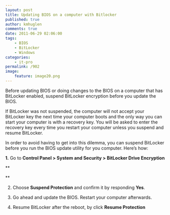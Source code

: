```yaml
---
layout: post
title: Updating BIOS on a computer with Bitlocker
published: true
author: kmhuglen
comments: true
date: 2011-06-29 02:06:00
tags:
    - BIOS
    - BitLocker
    - Windows
categories:
    - it-pro
permalink: /902
image:
    feature: image20.png
---
```

Before updating BIOS or doing changes to the BIOS on a computer that has BitLocker enabled, suspend BitLocker encryption before you update the BIOS.

If BitLocker was not suspended, the computer will not accept your BitLocker key the next time your computer boots and the only way you can start your computer is with a recovery key. You will be asked to enter the recovery key every time you restart your computer unless you suspend and resume BitLocker.

In order to avoid having to get into this dilemma, you can suspend BitLocker before you run the BIOS update utility for you computer. Here’s how:

**1.** Go to **Control Panel > System and Security > BitLocker Drive Encryption**



**
  
** 

2. Choose **Suspend Protection** and confirm it by responding **Yes**.





3. Go ahead and update the BIOS. Restart your computer afterwards.

4. Resume BitLocker after the reboot, by click **Resume Protection**

